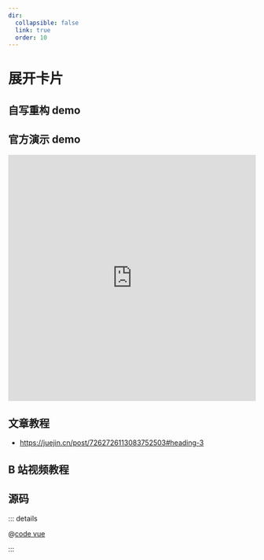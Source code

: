 ```yaml
---
dir:
  collapsible: false
  link: true
  order: 10
---
```


<script setup>
// import ExpandingCards from "@docs/50projects50days-vue3/01-expanding-cards/ExpandingCards.vue";
</script>

# 展开卡片

## 自写重构 demo

<demo vue="./ExpandingCards.vue" />
<!-- <ClientOnly>
	<ExpandingCards />
</ClientOnly> -->

## 官方演示 demo

<iframe
	src="https://50projects50days.com/projects/expanding-cards/"
	width="100%"
  height="500px"
  frameborder="0"
  scrolling="No"
  leftmargin="0"
  topmargin="0"
></iframe>

## 文章教程

- https://juejin.cn/post/7262726113083752503#heading-3

## B 站视频教程

<BiliBili bvid="BV1BN4y1j77w" />

## 源码

::: details

@[code vue](./ExpandingCards.vue)

:::
